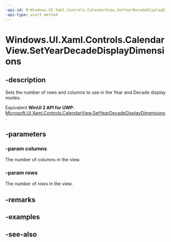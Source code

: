 ```yaml
---
-api-id: M:Windows.UI.Xaml.Controls.CalendarView.SetYearDecadeDisplayDimensions(System.Int32,System.Int32)
-api-type: winrt method
---
```


<!-- Method syntax
public void SetYearDecadeDisplayDimensions(System.Int32 columns, System.Int32 rows)
-->

# Windows.UI.Xaml.Controls.CalendarView.SetYearDecadeDisplayDimensions

## -description
Sets the number of rows and columns to use in the Year and Decade display modes.

Equivalent **WinUI 2 API for UWP**: [Microsoft.UI.Xaml.Controls.CalendarView.SetYearDecadeDisplayDimensions](/windows/winui/api/microsoft.ui.xaml.controls.calendarview.setyeardecadedisplaydimensions).

## -parameters
### -param columns
The number of columns in the view.

### -param rows
The number of rows in the view.

## -remarks

## -examples

## -see-also
